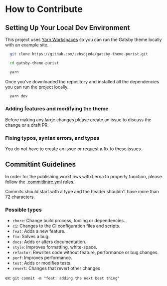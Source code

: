# How to Contribute

## Setting Up Your Local Dev Environment

This project uses [Yarn Workspaces](https://yarnpkg.com/lang/en/docs/workspaces/) so you can run the Gatsby theme locally with an example site.

```sh
  git clone https://github.com/sebsojeda/gatsby-theme-purist.git

  cd gatsby-theme-purist

  yarn
```

Once you've downloaded the repository and installed all the dependencies you can run the project locally.

```sh
  yarn dev
```

### Adding features and modifying the theme

Before making any large changes please create an issue to discuss the change or a draft PR.

### Fixing typos, syntax errors, and types

You do not have to create an issue or request a fix to these issues.

## Commitlint Guidelines

In order for the publishing workflows with Lerna to properly function, please follow the [.commitlintrc.yml](https://github.com/sebsojeda/gatsby-theme-purist/blob/main/.commitlintrc.yaml) rules.

Commits should start with a type and the header shouldn't have more than 72 characters.

### Possible types

- `chore`: Change build process, tooling or dependencies.
- `ci`: Changes to the CI configuration files and scripts.
- `feat`: Adds a new feature.
- `fix`: Solves a bug.
- `docs`: Adds or alters documentation.
- `style`: Improves formatting, white-space.
- `refactor`: Rewrites code without feature, performance or bug changes.
- `perf`: Improves performance.
- `test`: Adds or modifies tests.
- `revert`: Changes that revert other changes

ex: `git commit -m "feat: adding the next best thing"`
